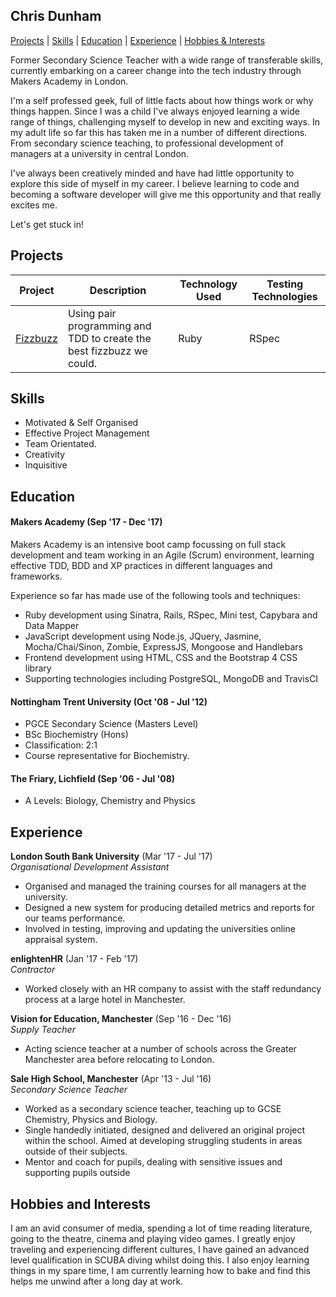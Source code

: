 ## Chris Dunham


[Projects](https://github.com/cdunham1989/CV#projects) | [Skills](https://github.com/cdunham1989/CV#skills) | [Education](https://github.com/cdunham1989/CV#education) | [Experience](https://github.com/cdunham1989/CV#experience) | [Hobbies & Interests](https://github.com/cdunham1989/CV#hobbies-and-interests)

Former Secondary Science Teacher with a wide range of transferable skills, currently embarking on a career change into the tech industry through Makers Academy in London.

I'm a self professed geek, full of little facts about how things work or why things happen. Since I was a child I've always enjoyed learning a wide range of things, challenging myself to develop in new and exciting ways. In my adult life so far this has taken me in a number of different directions. From secondary science teaching, to professional development of managers at a university in central London.

I've always been creatively minded and have had little opportunity to explore this side of myself in my career. I believe learning to code and becoming a software developer will give me this opportunity and that really excites me.

Let's get stuck in!

## Projects

Project | Description | Technology Used | Testing Technologies
--------|-------------|-----------------|---------------------
[Fizzbuzz](https://github.com/cdunham1989/fizzbuzz)|Using pair programming and TDD to create the best fizzbuzz we could.| Ruby | RSpec

## Skills

- Motivated & Self Organised
- Effective Project Management
- Team Orientated.
- Creativity
- Inquisitive

## Education

#### Makers Academy (Sep '17 - Dec '17)

Makers Academy is an intensive boot camp focussing on full stack development and team working in an Agile (Scrum) environment, learning effective TDD, BDD and XP practices in different languages and frameworks.

Experience so far has made use of the following tools and techniques:

- Ruby development using Sinatra, Rails, RSpec, Mini test, Capybara and Data Mapper
- JavaScript development using Node.js, JQuery, Jasmine, Mocha/Chai/Sinon, Zombie, ExpressJS, Mongoose and Handlebars
- Frontend development using HTML, CSS and the Bootstrap 4 CSS library
- Supporting technologies including PostgreSQL, MongoDB and TravisCI

#### Nottingham Trent University (Oct '08 - Jul '12)

- PGCE Secondary Science (Masters Level)
- BSc Biochemistry (Hons)
- Classification: 2:1
- Course representative for Biochemistry.

#### The Friary, Lichfield (Sep '06 - Jul '08)

- A Levels: Biology, Chemistry and Physics

## Experience

**London South Bank University** (Mar '17 - Jul '17)    
*Organisational Development Assistant*  
- Organised and managed the training courses for all managers at the university.
- Designed a new system for producing detailed metrics and reports for our teams performance.
- Involved in testing, improving and updating the universities online appraisal system.

**enlightenHR** (Jan '17 - Feb '17)   
*Contractor*  
- Worked closely with an HR company to assist with the staff redundancy process at a large hotel in Manchester.

**Vision for Education, Manchester** (Sep '16 - Dec '16)   
*Supply Teacher*  
- Acting science teacher at a number of schools across the Greater Manchester area before relocating to London.

**Sale High School, Manchester** (Apr '13 - Jul '16)   
*Secondary Science Teacher*  
- Worked as a secondary science teacher, teaching up to GCSE Chemistry, Physics and Biology.
- Single handedly initiated, designed and delivered an original project within the school. Aimed at developing struggling students in areas outside of their subjects.
- Mentor and coach for pupils, dealing with sensitive issues and supporting pupils outside

## Hobbies and Interests

I am an avid consumer of media, spending a lot of time reading literature, going to the theatre, cinema and playing video games. I greatly enjoy traveling and experiencing different cultures, I have gained an advanced level qualification in SCUBA diving whilst doing this. I also enjoy learning things in my spare time, I am currently learning how to bake and find this helps me unwind after a long day at work.
